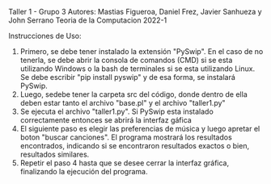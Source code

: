 Taller 1 - Grupo 3
Autores: Mastias Figueroa, Daniel Frez, Javier Sanhueza y John Serrano
Teoria de la Computacion 2022-1

Instrucciones de Uso:
1. Primero, se debe tener instalado la extensión "PySwip". En el caso de no tenerla, se debe abrir la
consola de comandos (CMD) si se esta utilizando Windows o la bash de terminales si se esta utilizando
Linux. Se debe escribir "pip install pyswip" y de esa forma, se instalará PySwip. 
2. Luego, sedebe tener la carpeta src del código, donde dentro de ella deben estar tanto el archivo "base.pl" 
y el archivo "taller1.py"
3. Se ejecuta el archivo "taller1.py". Si PySwip esta instalado correctamente entonces se abrirá la interfaz
gáfica
4. El siguiente paso es elegir las preferencias de música y luego apretar el boton "buscar canciones". El 
programa mostrará los resultados encontrados, indicando si se encontraron resultados exactos o bien, 
resultados similares.
5. Repetir el paso 4 hasta que se desee cerrar la interfaz gráfica, finalizando la ejecución del programa.
